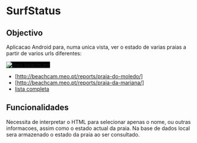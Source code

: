 SurfStatus
==========

## Objectivo
Aplicacao Android para, numa unica vista, ver o estado de varias praias a partir de varios urls diferentes:

<span style="background-color:black">![meo beachcam](http://beachcam.meo.pt/images/2016/menu/meo_beachcam.png)</span>
* [http://beachcam.meo.pt/reports/praia-do-moledo/]
* [http://beachcam.meo.pt/reports/praia-da-mariana/]
* [lista completa](http://beachcam.meo.pt/reports/) 




## Funcionalidades
Necessita de interpretar o HTML para selecionar apenas o nome, ou outras informacoes, assim como o estado actual da praia.
Na base de dados local sera armazenado o estado da praia ao ser consultado.

